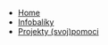 * [Home](https://github.com/misotrnka/slovensko-help/wiki)
* [Infobalíky](https://github.com/misotrnka/slovensko-help/wiki/Infobal%C3%ADky)
* [Projekty (svoj)pomoci](https://github.com/misotrnka/slovensko-help/wiki/Projekty-(svoj)pomoci)